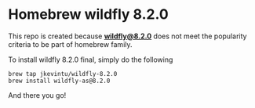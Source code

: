 # Homebrew wildfly 8.2.0

This repo is created because **wildfly@8.2.0** does not meet the popularity criteria to be part of homebrew family. 

To install wildfly 8.2.0 final, simply do the following

```shell
brew tap jkevintu/wildfly-8.2.0
brew install wildfly-as@8.2.0
```

And there you go!
